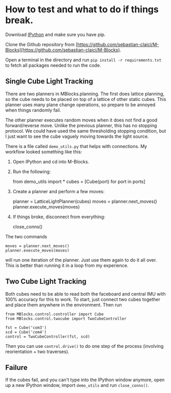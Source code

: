 # How to test and what to do if things break.

Download [IPython](http://ipython.org/) and make sure you have pip.

Clone the Github repository from [https://github.com/sebastian-claici/M-Blocks](https://github.com/sebastian-claici/M-Blocks).

Open a terminal in the directory and run `pip install -r requirements.txt` to fetch all packages needed to run the code.

## Single Cube Light Tracking

There are two planners in MBlocks.planning. The first does lattice planning, so the cube needs to be placed on top of a lattice of other static cubes. This planner uses many plane change operations, so prepare to be annoyed when things randomly fail.

The other planner executes random moves when it does not find a good forward/reverse move. Unlike the previous planner, this has no stopping protocol. We could have used the same thresholding stopping condition, but I just want to see the cube vaguely moving towards the light source.

There is a file called `demo_utils.py` that helps with connections. My workflow looked something like this:

1. Open IPython and cd into M-Blocks.
2. Run the following:

   from demo_utils import *
   cubes = [Cube(port) for port in ports]

3. Create a planner and perform a few moves:

   planner = LatticeLightPlanner(cubes)
   moves = planner.next_moves()
   planner.execute_moves(moves)

4. If things broke, disconnect from everything:

   close_conns()

The two commands

    moves = planner.next_moves()
    planner.execute_moves(moves)

will run one iteration of the planner. Just use them again to do it all over. This is better than running it in a loop from my experience.

## Two Cube Light Tracking

Both cubes need to be able to read both the faceboard and central IMU with 100% accuracy for this to work. To start, just connect two cubes together and place them anywhere in the environment. Then run

	from MBlocks.control.controller import Cube
	from MBlocks.control.twocube import TwoCubeController

	fst = Cube('com3')
	scd = Cube('com4')
	control = TwoCubeController(fst, scd)

Then you can use `control.drive()` to do one step of the process (involving reorientation + two traverses).

## Failure

If the cubes fail, and you can't type into the IPython window anymore, open up a new IPython window, import `demo_utils` and run `close_conns()`.